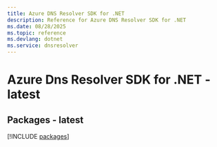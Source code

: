 ```yaml
---
title: Azure DNS Resolver SDK for .NET
description: Reference for Azure DNS Resolver SDK for .NET
ms.date: 08/28/2025
ms.topic: reference
ms.devlang: dotnet
ms.service: dnsresolver
---
```

# Azure Dns Resolver SDK for .NET - latest
## Packages - latest
[!INCLUDE [packages](dns-resolver-index.md)]